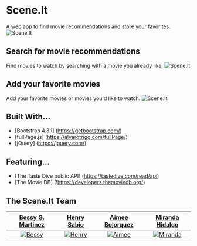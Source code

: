# Scene.It
A web app to find movie recommendations and store your favorites.
![Scene.It](https://raw.githubusercontent.com/bessygmartinez/Scene-It/master/assets/img/SceneIt_sharethumb.png)

## Search for movie recommendations
Find movies to watch by searching with a movie you already like.
![Scene.It](https://raw.githubusercontent.com/bessygmartinez/Scene-It/master/assets/img/search_screenshot.jpg)

## Add your favorite movies
Add your favorite movies or movies you'd like to watch.
![Scene.It](https://raw.githubusercontent.com/bessygmartinez/Scene-It/master/assets/img/favorites_screenshot.jpg)

## Built With...

- [Bootstrap 4.3.1] (https://getbootstrap.com/)
- [fullPage.js] (https://alvarotrigo.com/fullPage/)
- [jQuery] (https://jquery.com/)

## Featuring...

- [The Taste Dive public API] (https://tastedive.com/read/api)
- [The Movie DB] (!https://developers.themoviedb.org/)


## The Scene.It Team

| <a href="https://github.com/bessygmartinez" target="_blank">**Bessy G. Martinez**</a> | <a href="https://github.com/HenrySabio" target="_blank">**Henry Sabio**</a> | <a href="https://github.com/abojo079" target="_blank">**Aimee Bojorquez**</a> |  <a href="https://github.com/MirandaHidalgo" target="_blank">**Miranda Hidalgo**</a> |
| :---: |:---:| :---:| :---:|
| [![Bessy](https://avatars2.githubusercontent.com/u/54027046?s=200)](https://github.com/bessygmartinez)    | [![Henry](https://avatars2.githubusercontent.com/u/41017185?s=200)](https://github.com/HenrySabio) | [![Aimee](https://avatars2.githubusercontent.com/u/54519461?s=200)](https://github.com/abojo079)  | [![Miranda](https://avatars1.githubusercontent.com/u/54489403?s=200)](https://github.com/MirandaHidalgo)
